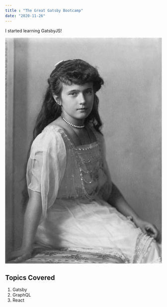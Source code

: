 ```yaml
---
title : "The Great Gatsby Bootcamp"
date: "2020-11-26"
---
```


I started learning GatsbyJS!

![Anastasia](.\anastasia.jpg)

## Topics Covered

1. Gatsby
2. GraphQL
3. React